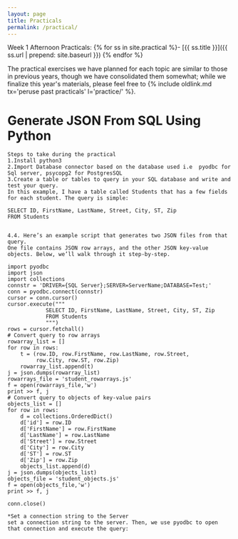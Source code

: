 ```yaml
---
layout: page
title: Practicals
permalink: /practical/
---
```

Week 1 Afternoon Practicals:
{% for ss in site.practical %}- [{{ ss.title }}]({{ ss.url | prepend: site.baseurl }})
{% endfor %}

The practical exercises we have planned for each topic are similar to those in previous years, though we have consolidated them somewhat; while we finalize this year's materials, please feel free to {% include oldlink.md tx='peruse past practicals' l='practice/' %}.

# Generate JSON From SQL Using Python

```
Steps to take during the practical
1.Install python3
2.Import Database connector based on the database used i.e  pyodbc for Sql server, psycopg2 for PostgresSQL 
3.Create a table or tables to query in your SQL database and write and test your query.   
In this example, I have a table called Students that has a few fields for each student. The query is simple:
```
    SELECT ID, FirstName, LastName, Street, City, ST, Zip
    FROM Students
```

4.4. Here’s an example script that generates two JSON files from that query.
One file contains JSON row arrays, and the other JSON key-value objects. Below, we’ll walk through it step-by-step.
```
    import pyodbc
    import json
    import collections
    connstr = 'DRIVER={SQL Server};SERVER=ServerName;DATABASE=Test;'
    conn = pyodbc.connect(connstr)
    cursor = conn.cursor()
    cursor.execute("""
                SELECT ID, FirstName, LastName, Street, City, ST, Zip
                FROM Students
                """)
    rows = cursor.fetchall()
    # Convert query to row arrays
    rowarray_list = []
    for row in rows:
        t = (row.ID, row.FirstName, row.LastName, row.Street, 
             row.City, row.ST, row.Zip)
        rowarray_list.append(t)
    j = json.dumps(rowarray_list)
    rowarrays_file = 'student_rowarrays.js'
    f = open(rowarrays_file,'w')
    print >> f, j
    # Convert query to objects of key-value pairs
    objects_list = []
    for row in rows:
        d = collections.OrderedDict()
        d['id'] = row.ID
        d['FirstName'] = row.FirstName
        d['LastName'] = row.LastName
        d['Street'] = row.Street
        d['City'] = row.City
        d['ST'] = row.ST
        d['Zip'] = row.Zip
        objects_list.append(d)
    j = json.dumps(objects_list)
    objects_file = 'student_objects.js'
    f = open(objects_file,'w')
    print >> f, j
        
    conn.close()
    

```
*Set a connection string to the Server  
set a connection string to the server. Then, we use pyodbc to open that connection and execute the query:


```